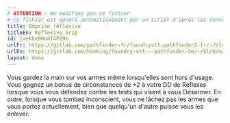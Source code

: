 ```yaml
---
# ATTENTION : Ne modifiez pas ce fichier
# Ce fichier est généré automatiquement par un script d'après les données du module Foundry VTT officiel et de sa traduction
title: Emprise réflexive
titleEn: Reflexive Grip
id: jaekke9HomT4PZ9b
urlFr: https://gitlab.com/pathfinder-fr/foundryvtt-pathfinder2-fr/-/blob/master/data/feats/jaekke9HomT4PZ9b.htm
urlEn: https://gitlab.com/hooking/foundry-vtt---pathfinder-2e/-/blob/master/packs/data/feats.db/reflexive-grip.json
layout: dons
---
```

Vous gardez la main sur vos armes même lorsqu'elles sont hors d'usage. Vous gagnez un bonus de circonstances de +2 à votre DD de Réflexes lorsque vous vous défendez contre les tests qui visent à vous Désarmer. En outre, lorsque vous tombez inconscient, vous ne lâchez pas les armes que vous portez actuellement, bien que quelqu'un d'autre puisse vous les enlever.
